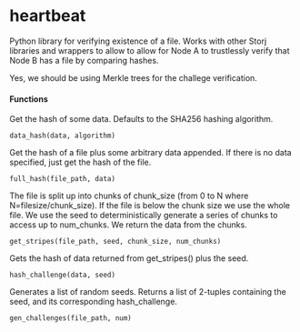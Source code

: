 heartbeat
=========

Python library for verifying existence of a file. Works with other Storj libraries and wrappers to allow to allow for Node A to trustlessly verify that Node B has a file by comparing hashes.

Yes, we should be using Merkle trees for the challege verification. 

#### Functions

Get the hash of some data. Defaults to the SHA256 hashing algorithm. 

    data_hash(data, algorithm)
    
Get the hash of a file plus some arbitrary data appended. If there is no data specified, just get the hash of the file.

    full_hash(file_path, data)
    
The file is split up into chunks of chunk_size (from 0 to N where N=filesize/chunk_size). If the file is below the chunk size we use the whole file. We use the seed to deterministically generate a series of chunks to access up to num_chunks. We return the data from the chunks.

    get_stripes(file_path, seed, chunk_size, num_chunks)
    
Gets the hash of data returned from get_stripes() plus the seed.

    hash_challenge(data, seed)
    
Generates a list of random seeds. Returns a list of 2-tuples containing the seed, and its corresponding hash_challenge. 

    gen_challenges(file_path, num)
